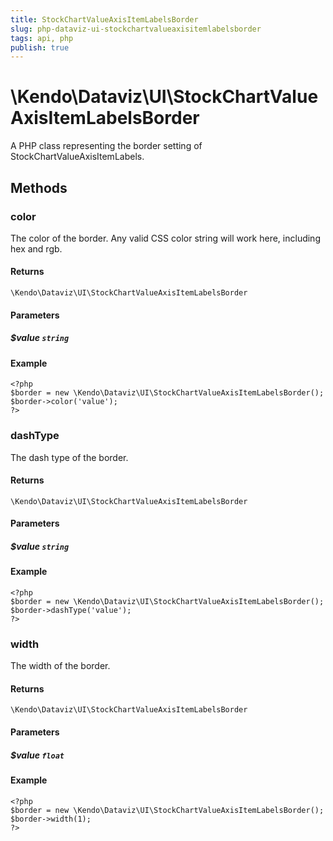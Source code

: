 ```yaml
---
title: StockChartValueAxisItemLabelsBorder
slug: php-dataviz-ui-stockchartvalueaxisitemlabelsborder
tags: api, php
publish: true
---
```


# \Kendo\Dataviz\UI\StockChartValueAxisItemLabelsBorder

A PHP class representing the border setting of StockChartValueAxisItemLabels.


## Methods

### color
The color of the border. Any valid CSS color string will work here, including
hex and rgb.

#### Returns
`\Kendo\Dataviz\UI\StockChartValueAxisItemLabelsBorder`

#### Parameters

##### $value `string`



#### Example 
    <?php
    $border = new \Kendo\Dataviz\UI\StockChartValueAxisItemLabelsBorder();
    $border->color('value');
    ?>

### dashType
The dash type of the border.

#### Returns
`\Kendo\Dataviz\UI\StockChartValueAxisItemLabelsBorder`

#### Parameters

##### $value `string`



#### Example 
    <?php
    $border = new \Kendo\Dataviz\UI\StockChartValueAxisItemLabelsBorder();
    $border->dashType('value');
    ?>

### width
The width of the border.

#### Returns
`\Kendo\Dataviz\UI\StockChartValueAxisItemLabelsBorder`

#### Parameters

##### $value `float`



#### Example 
    <?php
    $border = new \Kendo\Dataviz\UI\StockChartValueAxisItemLabelsBorder();
    $border->width(1);
    ?>

